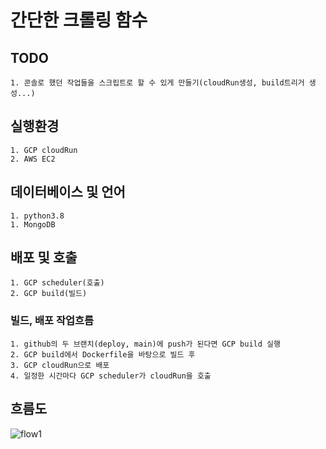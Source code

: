 # 간단한 크롤링 함수

## TODO
    1. 콘솔로 했던 작업들을 스크립트로 할 수 있게 만들기(cloudRun생성, build트리거 생성...)

## 실행환경
    1. GCP cloudRun
    2. AWS EC2

## 데이터베이스 및 언어
    1. python3.8
    1. MongoDB

## 배포 및 호출
    1. GCP scheduler(호출)
    2. GCP build(빌드)

### 빌드, 배포 작업흐름
    1. github의 두 브랜치(deploy, main)에 push가 된다면 GCP build 실행
    2. GCP build에서 Dockerfile을 바탕으로 빌드 후
    3. GCP cloudRun으로 배포
    4. 일정한 시간마다 GCP scheduler가 cloudRun을 호출
## 흐름도
![flow1](https://user-images.githubusercontent.com/38392519/146722965-c8855634-95b7-4946-9963-fc9a21e45ba2.jpg)
